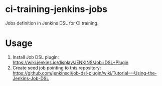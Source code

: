 # ci-training-jenkins-jobs

Jobs definition in Jenkins DSL for CI training.

# Usage

1. Install Job DSL plugin: https://wiki.jenkins.io/display/JENKINS/Job+DSL+Plugin
2. Create seed job pointing to this repository: https://github.com/jenkinsci/job-dsl-plugin/wiki/Tutorial---Using-the-Jenkins-Job-DSL


